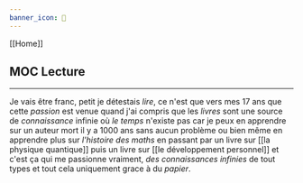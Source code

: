 ```yaml
---
banner_icon: 📖
---
```


[[Home]]

## MOC Lecture

---

Je vais être franc, petit je détestais *lire*, ce n'est que vers mes 17 ans que cette *passion* est venue quand j'ai compris que les *livres* sont une source de *connaissance* infinie où *le temps* n'existe pas car je peux en apprendre sur un auteur mort il y a 1000 ans sans aucun problème ou bien même en apprendre plus sur *l'histoire des maths* en passant par un livre sur [[la physique quantique]] puis un livre sur [[le développement personnel]] et c'est ça qui me passionne vraiment, *des connaissances infinies* de tout types et tout cela uniquement grace à du *papier*. 